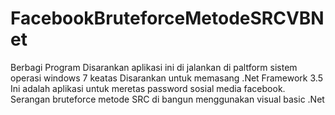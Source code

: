 # FacebookBruteforceMetodeSRCVBNet
Berbagi Program
Disarankan aplikasi ini di jalankan di paltform sistem operasi windows 7 keatas
Disarankan untuk memasang .Net Framework 3.5
Ini adalah aplikasi untuk meretas password sosial media facebook. Serangan bruteforce metode SRC di bangun menggunakan visual basic .Net
